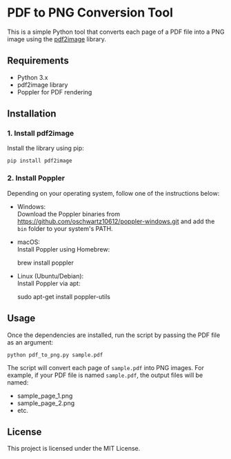 # PDF to PNG Conversion Tool

This is a simple Python tool that converts each page of a PDF file into a PNG image using the [pdf2image](https://pypi.org/project/pdf2image/) library.

## Requirements

- Python 3.x
- pdf2image library
- Poppler for PDF rendering

## Installation

### 1. Install pdf2image

Install the library using pip:

    pip install pdf2image

### 2. Install Poppler

Depending on your operating system, follow one of the instructions below:

- Windows:  
  Download the Poppler binaries from https://github.com/oschwartz10612/poppler-windows.git and add the `bin` folder to your system's PATH.

- macOS:  
  Install Poppler using Homebrew:

    brew install poppler

- Linux (Ubuntu/Debian):  
  Install Poppler via apt:

    sudo apt-get install poppler-utils

## Usage

Once the dependencies are installed, run the script by passing the PDF file as an argument:

    python pdf_to_png.py sample.pdf

The script will convert each page of `sample.pdf` into PNG images. For example, if your PDF file is named `sample.pdf`, the output files will be named:

- sample_page_1.png
- sample_page_2.png
- etc.

## License

This project is licensed under the MIT License.
